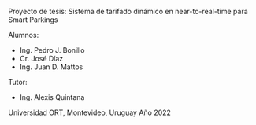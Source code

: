 Proyecto de tesis: Sistema de tarifado dinámico en near-to-real-time para Smart Parkings

Alumnos:
  - Ing. Pedro J. Bonillo
  - Cr. José Díaz
  - Ing. Juan D. Mattos

Tutor:
  - Ing. Alexis Quintana

Universidad ORT, Montevideo, Uruguay
Año 2022


